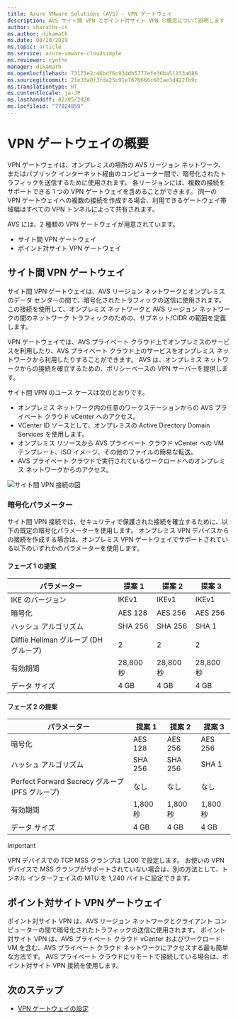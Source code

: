 ```yaml
---
title: Azure VMware Solutions (AVS) - VPN ゲートウェイ
description: AVS サイト間 VPN とポイント対サイト VPN の概念について説明します
author: sharaths-cs
ms.author: dikamath
ms.date: 08/20/2019
ms.topic: article
ms.service: azure-vmware-cloudsimple
ms.reviewer: cynthn
manager: dikamath
ms.openlocfilehash: 73171e2c46bdf6c934db5777efe36ba51153a686
ms.sourcegitcommit: 21e33a0f3fda25c91e7670666c601ae3d422fb9c
ms.translationtype: HT
ms.contentlocale: ja-JP
ms.lasthandoff: 02/05/2020
ms.locfileid: "77024859"
---
```

# <a name="vpn-gateways-overview"></a>VPN ゲートウェイの概要

VPN ゲートウェイは、オンプレミスの場所の AVS リージョン ネットワーク、またはパブリック インターネット経由のコンピューター間で、暗号化されたトラフィックを送信するために使用されます。 各リージョンには、複数の接続をサポートできる 1 つの VPN ゲートウェイを含めることができます。 同一の VPN ゲートウェイへの複数の接続を作成する場合、利用できるゲートウェイ帯域幅はすべての VPN トンネルによって共有されます。

AVS には、2 種類の VPN ゲートウェイが用意されています。

* サイト間 VPN ゲートウェイ
* ポイント対サイト VPN ゲートウェイ

## <a name="site-to-site-vpn-gateway"></a>サイト間 VPN ゲートウェイ

サイト間 VPN ゲートウェイは、AVS リージョン ネットワークとオンプレミスのデータ センターの間で、暗号化されたトラフィックの送信に使用されます。 この接続を使用して、オンプレミス ネットワークと AVS リージョン ネットワークの間のネットワーク トラフィックのための、サブネット/CIDR の範囲を定義します。

VPN ゲートウェイでは、AVS プライベート クラウド上でオンプレミスのサービスを利用したり、AVS プライベート クラウド上のサービスをオンプレミス ネットワークから利用したりすることができます。 AVS は、オンプレミス ネットワークからの接続を確立するための、ポリシーベースの VPN サーバーを提供します。

サイト間 VPN のユース ケースは次のとおりです。

* オンプレミス ネットワーク内の任意のワークステーションからの AVS プライベート クラウド vCenter へのアクセス。
* VCenter ID ソースとして、オンプレミスの Active Directory Domain Services を使用します。
* オンプレミス リソースから AVS プライベート クラウド vCenter への VM テンプレート、ISO イメージ、その他のファイルの簡易な転送。
* AVS プライベート クラウドで実行されているワークロードへのオンプレミス ネットワークからのアクセス。

![サイト間 VPN 接続の図](media/cloudsimple-site-to-site-vpn-connection.png)

### <a name="cryptographic-parameters"></a>暗号化パラメーター

サイト間 VPN 接続では、セキュリティで保護された接続を確立するために、以下の既定の暗号化パラメーターを使用します。 オンプレミス VPN デバイスからの接続を作成する場合は、オンプレミス VPN ゲートウェイでサポートされている以下のいずれかのパラメーターを使用します。

#### <a name="phase-1-proposals"></a>フェーズ 1 の提案

| パラメーター | 提案 1 | 提案 2 | 提案 3 |
|-----------|------------|------------|------------|
| IKE のバージョン | IKEv1 | IKEv1 | IKEv1 |
| 暗号化 | AES 128 | AES 256 | AES 256 |
| ハッシュ アルゴリズム| SHA 256 | SHA 256 | SHA 1 |
| Diffie Hellman グループ (DH グループ) | 2 | 2 | 2 |
| 有効期間 | 28,800 秒 | 28,800 秒 | 28,800 秒 |
| データ サイズ | 4 GB | 4 GB | 4 GB |

#### <a name="phase-2-proposals"></a>フェーズ 2 の提案

| パラメーター | 提案 1 | 提案 2 | 提案 3 |
|-----------|------------|------------|------------|
| 暗号化 | AES 128 | AES 256 | AES 256 |
| ハッシュ アルゴリズム| SHA 256 | SHA 256 | SHA 1 |
| Perfect Forward Secrecy グループ (PFS グループ) | なし | なし | なし |
| 有効期間 | 1,800 秒 | 1,800 秒 | 1,800 秒 |
| データ サイズ | 4 GB | 4 GB | 4 GB |


> [!IMPORTANT]
> VPN デバイスでの TCP MSS クランプは 1,200 で設定します。 お使いの VPN デバイスで MSS クランプがサポートされていない場合は、別の方法として、トンネル インターフェイスの MTU を 1,240 バイトに設定できます。

## <a name="point-to-site-vpn-gateway"></a>ポイント対サイト VPN ゲートウェイ

ポイント対サイト VPN は、AVS リージョン ネットワークとクライアント コンピューターの間で暗号化されたトラフィックの送信に使用されます。 ポイント対サイト VPN は、AVS プライベート クラウド vCenter およびワークロード VM を含む、AVS プライベート クラウド ネットワークにアクセスする最も簡単な方法です。 AVS プライベート クラウドにリモートで接続している場合は、ポイント対サイト VPN 接続を使用します。

## <a name="next-steps"></a>次のステップ

* [VPN ゲートウェイの設定](vpn-gateway.md)

